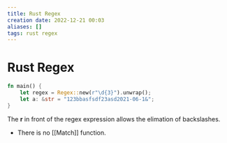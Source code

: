 ```yaml
---
title: Rust Regex
creation date: 2022-12-21 00:03
aliases: []
tags: rust regex
---
```


# Rust Regex

```Rust
fn main() {
	let regex = Regex::new(r"\d{3}").unwrap();
	let a: &str = "123bbasfsdf23asd2021-06-1&";
}
```

The **r** in front of the regex expression allows the elimation of backslashes.

- There is no [[Match]] function. 
